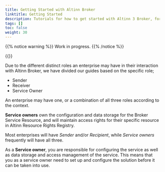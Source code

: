 ```yaml
---
title: Getting Started with Altinn Broker
linktitle: Getting Started
description: Tutorials for how to get started with Altinn 3 Broker, for service owners, senders and recipients.
tags: []
toc: false
weight: 30
---
```


{{% notice warning  %}}
Work in progress.
{{% /notice %}}

{{<children />}}

Due to the different distinct roles an enterprise may have in their interaction with Altinn Broker, we have divided our guides based on the specific role;

- Sender
- Receiver
- Service Owner

An enterprise may have one, or a combination of all three roles according to the context.

**Service owners** own the configuration and data storage for the Broker Service Resource, and will maintain access rights for their specific resource in Altinn Resource Rights Registry.

Most enterprises will have *Sender* and/or *Recipient*, while *Service owners* frequently will have all three.

As a **Service owner**, you are responsible for configuring the service as well as data storage and access management of the service. This means that you as a service owner need to set up and configure the solution before it can be taken into use.
